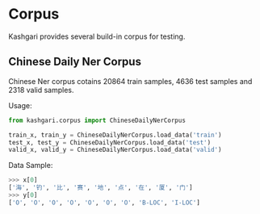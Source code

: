 # Corpus

Kashgari provides several build-in corpus for testing.

## Chinese Daily Ner Corpus
Chinese Ner corpus cotains 20864 train samples, 4636 test samples and 2318 valid samples.

Usage:

```python
from kashgari.corpus import ChineseDailyNerCorpus

train_x, train_y = ChineseDailyNerCorpus.load_data('train')
test_x, test_y = ChineseDailyNerCorpus.load_data('test')
valid_x, valid_y = ChineseDailyNerCorpus.load_data('valid')
```

Data Sample:

```python
>>> x[0] 
['海', '钓', '比', '赛', '地', '点', '在', '厦', '门']
>>> y[0] 
['O', 'O', 'O', 'O', 'O', 'O', 'O', 'B-LOC', 'I-LOC']
```
